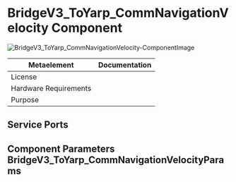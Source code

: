 <!--- This file is generated from the BridgeV3_ToYarp_CommNavigationVelocity.componentDocumentation model --->
<!--- do not modify this file manually as it will by automatically overwritten by the code generator, modify the model instead and re-generate this file --->

# BridgeV3_ToYarp_CommNavigationVelocity Component

![BridgeV3_ToYarp_CommNavigationVelocity-ComponentImage](https://github.com/Servicerobotics-Ulm/ComponentRepository/blob/master/BridgeV3_ToYarp_CommNavigationVelocity/model/BridgeV3_ToYarp_CommNavigationVelocityComponentDefinition.jpg)


| Metaelement | Documentation |
|-------------|---------------|
| License |  |
| Hardware Requirements |  |
| Purpose |  |



## Service Ports


## Component Parameters BridgeV3_ToYarp_CommNavigationVelocityParams

